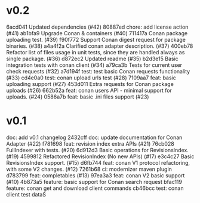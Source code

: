 # v0.2
6acd041 Updated dependencies (#42)
80887ed chore: add license action (#41)
ab1bfa9 Upgrade Conan & containers (#40)
711417a Conan package uploading test. (#39)
f90f772 Support Conan digest request for package binaries. (#38)
a4a4f2a Clarified conan adapter description. (#37)
400eb78 Refactor list of files usage in unit tests, since they are handled always as single package. (#36)
d872ec2 Updated readme (#35)
b2d3e15 Basic integration tests with conan client (#34)
a79ca3b Tests for current user check requests (#32)
a7d194f test: test basic Conan requests functionality (#33)
cd4e0a0 test: conan upload urls test (#28)
7109aa7 feat: basic uploading support (#27)
453d011 Extra requests for Conan package uploads (#26)
662b52a feat: conan users API - minimal support for uploads. (#24)
0586a7b feat: basic .ini files support (#23)

# v0.1
doc: add v0.1 changelog
2432cff doc: update documentation for Conan Adapter (#22)
f781698 feat: revision index extra APIs (#21)
76cb028 FullIndexer with tests. (#20)
6d912d3 Basic operations for RevisionsIndex. (#19)
4599812 Refactored RevisionIndex (No new APIs) (#17)
e3c4c27 Basic RevisionsIndex support. (#15)
d6fb744 feat: conan V1 protocol refactoring, with some V2 changes. (#12)
7261b68 ci: modernizer maven plugin
d783799 feat: completables (#13)
97ea3a3 feat: conan V2 basic support (#10)
4b873a5 feature: basic support for Conan search request
bfac119 feature: conan get and download client commands
cb46bcc test: conan client test dataS
